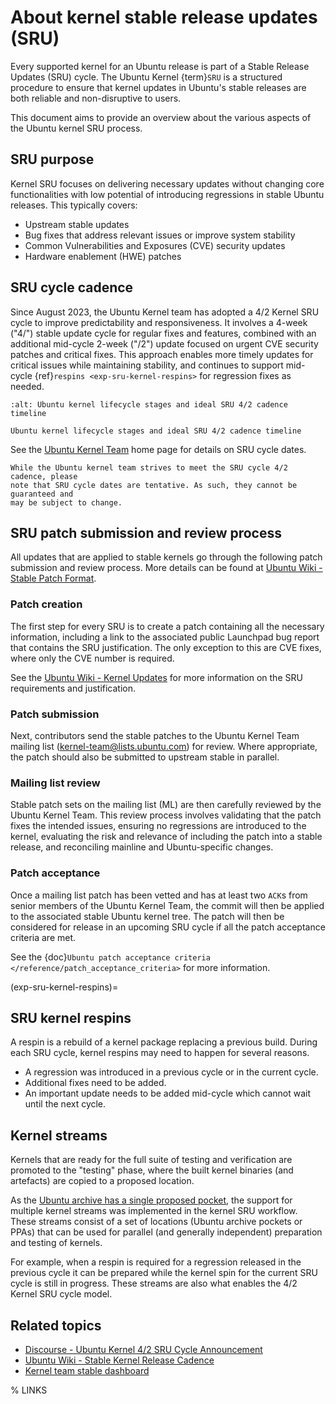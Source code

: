 # About kernel stable release updates (SRU)

Every supported kernel for an Ubuntu release is part of a Stable Release Updates
(SRU) cycle. The Ubuntu Kernel {term}`SRU` is a structured procedure to ensure
that kernel updates in Ubuntu's stable releases are both reliable and
non-disruptive to users.

This document aims to provide an overview about the various aspects of the
Ubuntu kernel SRU process.

## SRU purpose

Kernel SRU focuses on delivering necessary updates without changing core
functionalities with low potential of introducing regressions in stable Ubuntu
releases. This typically covers:

- Upstream stable updates
- Bug fixes that address relevant issues or improve system stability
- Common Vulnerabilities and Exposures (CVE) security updates
- Hardware enablement (HWE) patches

## SRU cycle cadence

Since August 2023, the Ubuntu Kernel team has adopted a 4/2 Kernel SRU cycle to
improve predictability and responsiveness. It involves a 4-week ("4/") stable
update cycle for regular fixes and features, combined with an additional
mid-cycle 2-week ("/2") update focused on urgent CVE security patches and
critical fixes. This approach enables more timely updates for critical issues
while maintaining stability, and continues to support mid-cycle
{ref}`respins <exp-sru-kernel-respins>` for regression fixes as needed.

```{figure} /_images/exp-kernel-sru-lifecycle-stages.svg
:alt: Ubuntu kernel lifecycle stages and ideal SRU 4/2 cadence timeline

Ubuntu kernel lifecycle stages and ideal SRU 4/2 cadence timeline
```

See the [Ubuntu Kernel Team] home page for details on SRU cycle dates.

```{important}
While the Ubuntu kernel team strives to meet the SRU cycle 4/2 cadence, please
note that SRU cycle dates are tentative. As such, they cannot be guaranteed and
may be subject to change.
```

## SRU patch submission and review process

All updates that are applied to stable kernels go through the following patch
submission and review process. More details can be found at [Ubuntu Wiki -
Stable Patch Format].

### Patch creation

The first step for every SRU is to create a patch containing all the necessary
information, including a link to the associated public Launchpad bug report that
contains the SRU justification.
The only exception to this are CVE fixes, where only the CVE number is required.

See the [Ubuntu Wiki - Kernel Updates] for more information on the SRU
requirements and justification.

### Patch submission

Next, contributors send the stable patches to the Ubuntu Kernel Team mailing
list (kernel-team@lists.ubuntu.com) for review.
Where appropriate, the patch should also be submitted to upstream stable in
parallel.

### Mailing list review

Stable patch sets on the mailing list (ML) are then carefully reviewed by the
Ubuntu Kernel Team.
This review process involves validating that the patch fixes the intended
issues, ensuring no regressions are introduced to the kernel, evaluating the
risk and relevance of including the patch into a stable release, and
reconciling mainline and Ubuntu-specific changes.

### Patch acceptance

Once a mailing list patch has been vetted and has at least two `ACK`s from
senior members of the Ubuntu Kernel Team, the commit will then be applied to the
associated stable Ubuntu kernel tree.
The patch will then be considered for release in an upcoming SRU cycle if all
the patch acceptance criteria are met.

See the {doc}`Ubuntu patch acceptance criteria </reference/patch_acceptance_criteria>`
for more information.

(exp-sru-kernel-respins)=
## SRU kernel respins

A respin is a rebuild of a kernel package replacing a previous build. During
each SRU cycle, kernel respins may need to happen for several reasons.

- A regression was introduced in a previous cycle or in the current cycle.
- Additional fixes need to be added.
- An important update needs to be added mid-cycle which cannot wait until the
next cycle.

## Kernel streams

Kernels that are ready for the full suite of testing and verification are
promoted to the "testing" phase, where the built kernel binaries (and artefacts)
are copied to a proposed location.

As the [Ubuntu archive has a single proposed pocket], the support for multiple
kernel streams was implemented in the kernel SRU workflow.
These streams consist of a set of locations (Ubuntu archive pockets or PPAs)
that can be used for parallel (and generally independent) preparation and
testing of kernels.

For example, when a respin is required for a regression released in the previous
cycle it can be prepared while the kernel spin for the current SRU cycle is
still in progress. These streams are also what enables the 4/2 Kernel SRU cycle
model.

## Related topics

- [Discourse - Ubuntu Kernel 4/2 SRU Cycle Announcement]
- [Ubuntu Wiki - Stable Kernel Release Cadence]
- [Kernel team stable dashboard]

% LINKS

[Ubuntu Kernel Team]: https://kernel.ubuntu.com/
[Ubuntu Wiki - Stable Patch Format]: https://wiki.ubuntu.com/Kernel/Dev/StablePatchFormat
[Ubuntu Wiki - Kernel Updates]: https://wiki.ubuntu.com/KernelTeam/KernelUpdates
[Ubuntu archive has a single proposed pocket]: https://canonical-ubuntu-packaging-guide.readthedocs-hosted.com/en/latest/explanation/archive/#archivepockets
[Discourse - Ubuntu Kernel 4/2 SRU Cycle Announcement]: https://discourse.ubuntu.com/t/ubuntu-kernel-4-2-sru-cycle-announcement/37478
[Ubuntu Wiki - Stable Kernel Release Cadence]: https://wiki.ubuntu.com/Kernel/StableReleaseCadence
[Kernel team stable dashboard]: https://kernel.ubuntu.com/reports/kernel-stable-board/